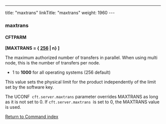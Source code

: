 ---
title: "maxtrans"
linkTitle: "maxtrans"
weight: 1960
--- <span id="maxtrans"></span>

### maxtrans

#### CFTPARM

****[MAXTRANS = { <u>256</u> &#124; n} ]****

The maximum authorized number of transfers in parallel. When using multi node, this is the number of transfers per node.

- 1 to **1000** for all operating systems (256 default)

This value sets the physical limit for the product independently of
the limit set by the software key.

The UCONF` cft.server.maxtrans` parameter overrides MAXTRANS as long as it is not set to 0. If `cft.server.maxtrans `is set to 0, the MAXTRANS value is used.

[Return to Command index](../../)
